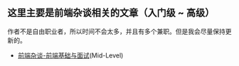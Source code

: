 #

## 这里主要是前端杂谈相关的文章（入门级 ~ 高级）

作者不是自由职业者，所以时间不会太多，并且有多个兼职。但是我会尽量保持更新的。

- [前端杂谈-前端基础与面试](./前端杂谈-前端基础与面试.md)(Mid-Level)
